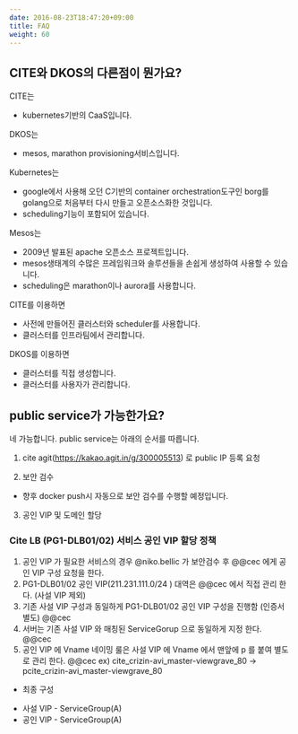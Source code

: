 ```yaml
---
date: 2016-08-23T18:47:20+09:00
title: FAQ
weight: 60
---
```


## CITE와 DKOS의 다른점이 뭔가요?

CITE는

* kubernetes기반의 CaaS입니다.

DKOS는

* mesos, marathon provisioning서비스입니다.

Kubernetes는

* google에서 사용해 오던 C기반의 container orchestration도구인 borg를 golang으로 처음부터 다시 만들고 오픈소스화한 것입니다.
* scheduling기능이 포함되어 있습니다.

Mesos는

* 2009년 발표된 apache 오픈소스 프로젝트입니다.
* mesos생태계의 수많은 프레임워크와 솔루션들을 손쉽게 생성하여 사용할 수 있습니다.
* scheduling은 marathon이나 aurora를 사용합니다.

CITE를 이용하면

* 사전에 만들어진 클러스터와 scheduler를 사용합니다.
* 클러스터를 인프라팀에서 관리합니다.

DKOS를 이용하면

* 클러스터를 직접 생성합니다.
* 클러스터를 사용자가 관리합니다.
 


## public service가 가능한가요?

네 가능합니다. public service는 아래의 순서를 따릅니다.

1. cite agit(https://kakao.agit.in/g/300005513) 로 public IP 등록 요청

2. 보안 검수
  * 향후 docker push시 자동으로 보안 검수를 수행할 예정입니다.

3. 공인 VIP 및 도메인 할당

### Cite LB (PG1-DLB01/02) 서비스 공인 VIP 할당 정책
1. 공인 VIP 가 필요한 서비스의 경우 @niko.bellic 가 보안검수 후 @@cec 에게 공인 VIP 구성 요청을 한다. 
2. PG1-DLB01/02 공인 VIP(211.231.111.0/24 ) 대역은 @@cec 에서 직접 관리 한다. (사설 VIP 제외)
3. 기존 사설 VIP 구성과 동일하게 PG1-DLB01/02 공인 VIP 구성을 진행함 (인증서별도) @@cec
4. 서버는 기존 사설 VIP 와 매칭된 ServiceGorup 으로 동일하게 지정 한다. @@cec
5. 공인 VIP 에 Vname 네이밍 룰은 사설 VIP 에 Vname 에서 맨앞에 p 를 붙여 별도로 관리 한다. @@cec
ex) cite_crizin-avi_master-viewgrave_80 -> pcite_crizin-avi_master-viewgrave_80

+ 최종 구성 
- 사설 VIP - ServiceGroup(A)
- 공인 VIP - ServiceGroup(A) 